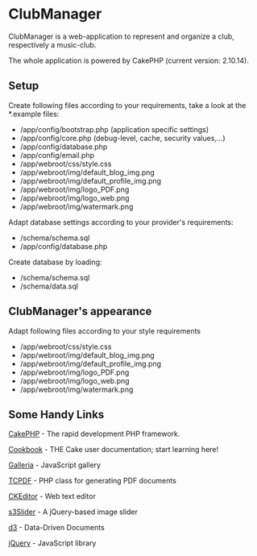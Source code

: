 ClubManager
===========

ClubManager is a web-application to represent and organize a club, respectively a music-club.

The whole application is powered by CakePHP (current version: 2.10.14).


Setup
-----

Create following files according to your requirements, take a look at the *.example files:
* /app/config/bootstrap.php  (application specific settings)
* /app/config/core.php       (debug-level, cache, security values,...)
* /app/config/database.php
* /app/config/email.php
* /app/webroot/css/style.css
* /app/webroot/img/default_blog_img.png
* /app/webroot/img/default_profile_img.png
* /app/webroot/img/logo_PDF.png
* /app/webroot/img/logo_web.png
* /app/webroot/img/watermark.png


Adapt database settings according to your provider's requirements:
* /schema/schema.sql
* /app/config/database.php


Create database by loading:
* /schema/schema.sql
* /schema/data.sql


ClubManager's appearance
------------------------

Adapt following files according to your style requirements
* /app/webroot/css/style.css
* /app/webroot/img/default_blog_img.png
* /app/webroot/img/default_profile_img.png
* /app/webroot/img/logo_PDF.png
* /app/webroot/img/logo_web.png
* /app/webroot/img/watermark.png


Some Handy Links
----------------

[CakePHP](http://www.cakephp.org) - The rapid development PHP framework.

[Cookbook](http://book.cakephp.org) - THE Cake user documentation; start learning here!

[Galleria](http://galleria.io/) - JavaScript gallery

[TCPDF](http://www.tcpdf.org/) - PHP class for generating PDF documents

[CKEditor](http://ckeditor.com/) - Web text editor

[s3Slider](http://www.serie3.info/s3slider/) - A jQuery-based image slider

[d3](http://d3js.org/) - Data-Driven Documents 

[jQuery](http://jquery.com/) - JavaScript library


